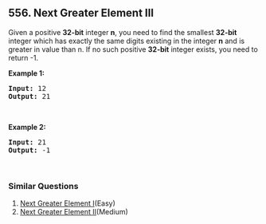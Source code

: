 ## 556. Next Greater Element III

<p>Given a positive <strong>32-bit</strong> integer <strong>n</strong>, you need to find the smallest <strong>32-bit</strong> integer which has exactly the same digits existing in the integer <strong>n</strong> and is greater in value than n. If no such positive <strong>32-bit</strong> integer exists, you need to return -1.</p>

<p><strong>Example 1:</strong></p>

<pre>
<strong>Input:</strong> 12
<strong>Output:</strong> 21
</pre>

<p>&nbsp;</p>

<p><strong>Example 2:</strong></p>

<pre>
<strong>Input:</strong> 21
<strong>Output:</strong> -1
</pre>

<p>&nbsp;</p>


### Similar Questions
  1. [Next Greater Element I](https://github.com/openset/leetcode/tree/master/solution/next-greater-element-i)(Easy)
  1. [Next Greater Element II](https://github.com/openset/leetcode/tree/master/solution/next-greater-element-ii)(Medium)
